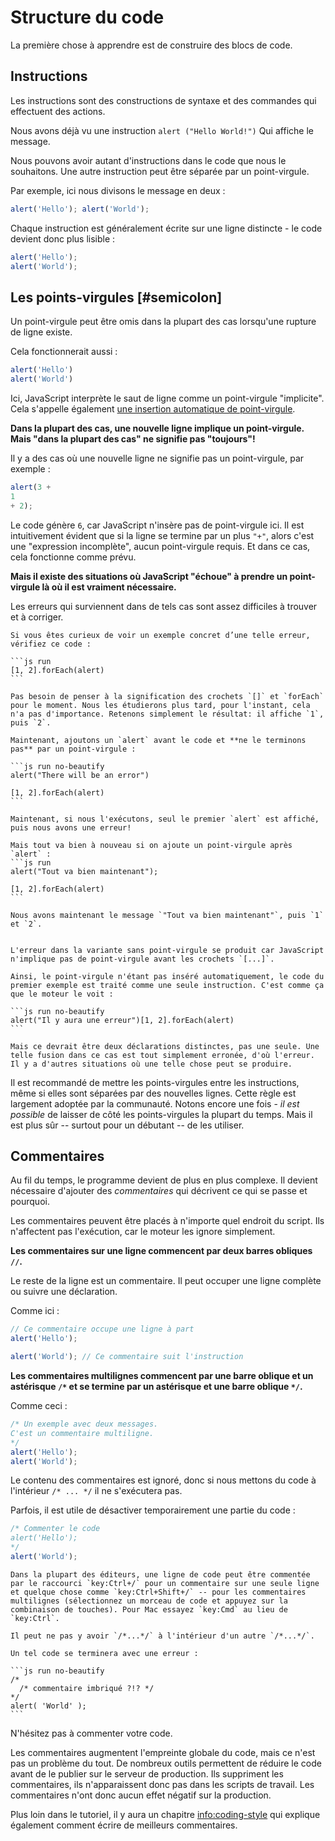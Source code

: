 # Structure du code 

La première chose à apprendre est de construire des blocs de code.

## Instructions

Les instructions sont des constructions de syntaxe et des commandes qui effectuent des actions.

Nous avons déjà vu une instruction `alert ("Hello World!")` Qui affiche le message.

Nous pouvons avoir autant d'instructions dans le code que nous le souhaitons. Une autre instruction peut être séparée par un point-virgule.

Par exemple, ici nous divisons le message en deux :

```js run no-beautify
alert('Hello'); alert('World');
```

Chaque instruction est généralement écrite sur une ligne distincte - le code devient donc plus lisible :

```js run no-beautify
alert('Hello');
alert('World');
```

## Les points-virgules [#semicolon]

Un point-virgule peut être omis dans la plupart des cas lorsqu'une rupture de ligne existe.

Cela fonctionnerait aussi :

```js run no-beautify
alert('Hello')
alert('World')
```

Ici, JavaScript interprète le saut de ligne comme un point-virgule "implicite". Cela s'appelle également [une insertion automatique de point-virgule](https://tc39.github.io/ecma262/#sec-automatic-semicolon-insertion).

**Dans la plupart des cas, une nouvelle ligne implique un point-virgule. Mais "dans la plupart des cas" ne signifie pas "toujours"!**

Il y a des cas où une nouvelle ligne ne signifie pas un point-virgule, par exemple :

```js run no-beautify
alert(3 +
1
+ 2);
```

Le code génère `6`, car JavaScript n'insère pas de point-virgule ici. Il est intuitivement évident que si la ligne se termine par un plus `"+"`, alors c'est une "expression incomplète", aucun point-virgule requis. Et dans ce cas, cela fonctionne comme prévu.

**Mais il existe des situations où JavaScript "échoue" à prendre un point-virgule là où il est vraiment nécessaire.**

Les erreurs qui surviennent dans de tels cas sont assez difficiles à trouver et à corriger.

````smart header="Un exemple d'erreur"
Si vous êtes curieux de voir un exemple concret d’une telle erreur, vérifiez ce code :

​```js run
[1, 2].forEach(alert)
​```

Pas besoin de penser à la signification des crochets `[]` et `forEach` pour le moment. Nous les étudierons plus tard, pour l'instant, cela n'a pas d'importance. Retenons simplement le résultat: il affiche `1`, puis `2`.

Maintenant, ajoutons un `alert` avant le code et **ne le terminons pas** par un point-virgule :

​```js run no-beautify
alert("There will be an error")

[1, 2].forEach(alert)
​```

Maintenant, si nous l'exécutons, seul le premier `alert` est affiché, puis nous avons une erreur!

Mais tout va bien à nouveau si on ajoute un point-virgule après `alert` :
​```js run
alert("Tout va bien maintenant");

[1, 2].forEach(alert)  
​```

Nous avons maintenant le message `"Tout va bien maintenant"`, puis `1` et `2`.


L'erreur dans la variante sans point-virgule se produit car JavaScript n'implique pas de point-virgule avant les crochets `[...]`.

Ainsi, le point-virgule n'étant pas inséré automatiquement, le code du premier exemple est traité comme une seule instruction. C'est comme ça que le moteur le voit :

​```js run no-beautify
alert("Il y aura une erreur")[1, 2].forEach(alert)
​```

Mais ce devrait être deux déclarations distinctes, pas une seule. Une telle fusion dans ce cas est tout simplement erronée, d'où l'erreur. Il y a d'autres situations où une telle chose peut se produire.
````

Il est recommandé de mettre les points-virgules entre les instructions, même si elles sont séparées par des nouvelles lignes. Cette règle est largement adoptée par la communauté. Notons encore une fois - *il est possible* de laisser de côté les points-virgules la plupart du temps. Mais il est plus sûr -- surtout pour un débutant -- de les utiliser.

## Commentaires

Au fil du temps, le programme devient de plus en plus complexe. Il devient nécessaire d'ajouter des *commentaires* qui décrivent ce qui se passe et pourquoi.

Les commentaires peuvent être placés à n'importe quel endroit du script. Ils n'affectent pas l'exécution, car le moteur les ignore simplement.

**Les commentaires sur une ligne commencent par deux barres obliques `//`.**

Le reste de la ligne est un commentaire. Il peut occuper une ligne complète ou suivre une déclaration.

Comme ici :
```js run
// Ce commentaire occupe une ligne à part
alert('Hello');

alert('World'); // Ce commentaire suit l'instruction
```

**Les commentaires multilignes commencent par une barre oblique et un astérisque <code>/&#42;</code> et se termine par un astérisque et une barre oblique <code>&#42;/</code>.**

Comme ceci :

```js run
/* Un exemple avec deux messages.
C'est un commentaire multiligne.
*/
alert('Hello');
alert('World');
```

Le contenu des commentaires est ignoré, donc si nous mettons du code à l'intérieur <code>/&#42; ... &#42;/</code>  il ne s'exécutera pas.

Parfois, il est utile de désactiver temporairement une partie du code :

```js run
/* Commenter le code
alert('Hello');
*/
alert('World');
```

```smart header="Utiliser les raccourcis !"
Dans la plupart des éditeurs, une ligne de code peut être commentée par le raccourci `key:Ctrl+/` pour un commentaire sur une seule ligne et quelque chose comme `key:Ctrl+Shift+/` -- pour les commentaires multilignes (sélectionnez un morceau de code et appuyez sur la combinaison de touches). Pour Mac essayez `key:Cmd` au lieu de `key:Ctrl`.
```

````warn header="Les commentaires imbriqués ne sont pas supportés !"
Il peut ne pas y avoir `/*...*/` à l'intérieur d'un autre `/*...*/`.

Un tel code se terminera avec une erreur :

​```js run no-beautify
/*
  /* commentaire imbriqué ?!? */
*/
alert( 'World' );
​```
````

N'hésitez pas à commenter votre code.

Les commentaires augmentent l'empreinte globale du code, mais ce n'est pas un problème du tout. De nombreux outils permettent de réduire le code avant de le publier sur le serveur de production. Ils suppriment les commentaires, ils n'apparaissent donc pas dans les scripts de travail. Les commentaires n'ont donc aucun effet négatif sur la production.

Plus loin dans le tutoriel, il y aura un chapitre <info:coding-style> qui explique également comment écrire de meilleurs commentaires.
